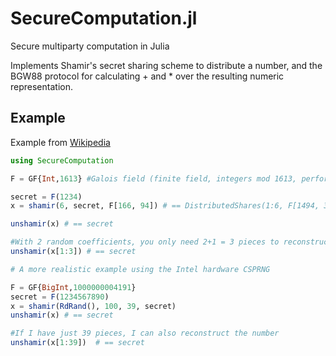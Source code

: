 # SecureComputation.jl
Secure multiparty computation in Julia

Implements Shamir's secret sharing scheme to distribute a number, and the BGW88 protocol for calculating + and * over the resulting numeric representation.

## Example

Example from [Wikipedia](https://en.wikipedia.org/wiki/Shamir%27s_Secret_Sharing#Solution)

```jl
using SecureComputation

F = GF{Int,1613} #Galois field (finite field, integers mod 1613, perform compute in native Int)

secret = F(1234)
x = shamir(6, secret, F[166, 94]) # == DistributedShares(1:6, F[1494, 329, 965, 176, 1188, 775])

unshamir(x) # == secret

#With 2 random coefficients, you only need 2+1 = 3 pieces to reconstruct the secret
unshamir(x[1:3]) # == secret

# A more realistic example using the Intel hardware CSPRNG

F = GF{BigInt,1000000004191}
secret = F(1234567890)
x = shamir(RdRand(), 100, 39, secret)
unshamir(x) # == secret

#If I have just 39 pieces, I can also reconstruct the number
unshamir(x[1:39])  # == secret
```
